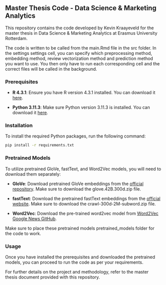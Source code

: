 ## Master Thesis Code - Data Science & Marketing Analytics

This repository contains the code developed by Kevin Kraayeveld for the master thesis in Data Science & Marketing Analytics at Erasmus University Rotterdam.

The code is written to be called from the main.Rmd file in the src folder. In the settings settings cell, you can specify which preprocessing method, embedding method, review vectorization method and prediction method you want to use. You then only have to run each corresponding cell and the correct files will be called in the background.

### Prerequisites

- **R 4.3.1**: Ensure you have R version 4.3.1 installed. You can download it [here](https://cran.r-project.org/).

- **Python 3.11.3**: Make sure Python version 3.11.3 is installed. You can download it [here](https://www.python.org/downloads/release/python-3113/).

### Installation

To install the required Python packages, run the following command:

```bash
pip install -r requirements.txt
```

### Pretrained Models

To utilize pretrained GloVe, fastText, and Word2Vec models, you will need to download them separately:

- **GloVe**: Download pretrained GloVe embeddings from the [official repository](https://nlp.stanford.edu/projects/glove/). Make sure to download the glove.42B.300d.zip file.

- **fastText**: Download the pretrained fastText embeddings from the [official website](https://fasttext.cc/docs/en/english-vectors.html). Make sure to download the crawl-300d-2M-subword.zip file.

- **Word2Vec**: Download the pre-trained word2vec model from [Word2Vec Google News GitHub](https://github.com/mmihaltz/word2vec-GoogleNews-vectors).

Make sure to place these pretrained models pretrained_models folder for the code to work.

### Usage

Once you have installed the prerequisites and downloaded the pretrained models, you can proceed to run the code as per your requirements.

For further details on the project and methodology, refer to the master thesis document provided with this repository.
